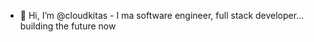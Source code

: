 - 👋 Hi, I’m @cloudkitas - I ma software engineer, full stack developer... building the future now 

<!---
cloudkitas/cloudkitas is a ✨ special ✨ repository because its `README.md` (this file) appears on your GitHub profile.
You can click the Preview link to take a look at your changes.
--->
